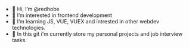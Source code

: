 - 👋 Hi, I’m @redhobe
- 👀 I’m interested in frontend development
- 🌱 I’m learning JS, VUE, VUEX and intrested in other webdev technologies.
- 📁 In this git i'm currently store my personal projects and job interview tasks.

<!---
redhobe/redhobe is a ✨ special ✨ repository because its `README.md` (this file) appears on your GitHub profile.
You can click the Preview link to take a look at your changes.
--->
